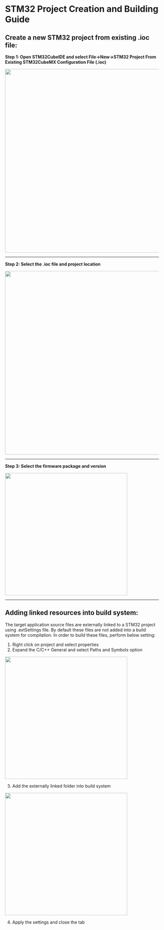 # STM32 Project Creation and Building Guide

## Create a new STM32 project from existing .ioc file:

  **Step 1: Open STM32CubeIDE and select File->New->STM32 Project From Existing STM32CubeMX Configuration File (.ioc)**
  
  <img src="https://user-images.githubusercontent.com/62383520/146762834-535c327e-03e2-4d07-9881-a035e2dd2141.png" width="600">
  
  ----------------------------------------------------------------------------------------
  
  **Step 2: Select the .ioc file and project location**
  
  <img src="https://user-images.githubusercontent.com/62383520/146764489-e1c6da05-5b00-4a51-9cc4-151b27a31b85.png" width="600">
  
   ----------------------------------------------------------------------------------------
   
   **Step 3: Select the firmware package and version**
   
  <img src="https://user-images.githubusercontent.com/62383520/146764312-2d1a8b35-96ff-4942-8b8a-ee6c4e428544.png" width="400">
  
   ----------------------------------------------------------------------------------------


## Adding linked resources into build system:
The target application source files are externally linked to a STM32 project using .extSettings file. By default these files are not added into a build
system for compilation. In order to build these files, perform below setting:

1. Right click on project and select properties
2. Expand the C/C++ General and select Paths and Symbols option

  <img src="https://user-images.githubusercontent.com/62383520/146765826-8fd9591e-fab9-4c65-9582-baedeae7800e.png" width="400">
  
3. Add the externally linked folder into build system 

  <img src="https://user-images.githubusercontent.com/62383520/146766695-e0486b00-1d98-4d57-9de4-f466d055f721.png" width="400">

4. Apply the settings and close the tab



